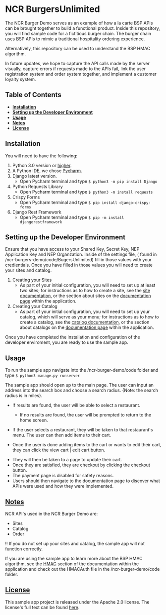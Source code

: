# NCR BurgersUnlimited
The NCR Burger Demo serves as an example of how a la carte BSP APIs can be brought together to build a functional product. Inside this repository, you will find sample code for a fictitious burger chain. The burger chain uses BSP APIs to mimic a traditional hospitality ordering experience.

Alternatively, this repository can be used to understand the BSP HMAC algorithm.

In future updates, we hope to capture the API calls made by the server visually, capture errors if requests made to the APIs fail, link the user registration system and order system together, and implement a customer loyalty system.


## Table of Contents
* __[Installation](#installation)__
* __[Setting up the Developer Environment](#setting-up-the-developer-environment)__
* __[Usage](#usage)__
* __[Notes](#notes)__
* __[License](#license)__

## Installation
You will need to have the following:
1. Python 3.0 version or [higher](https://www.python.org/downloads/).
2. A Python IDE, we chose [Pycharm](https://www.jetbrains.com/pycharm/download/#section=mac).
3. Django latest version.
   * Open Pycharm terminal and type ```$ python3 -m pip install Django```
4. Python Requests Library
   * Open Pycharm terminal and type ```$ python3 -m install requests```
5. Crispy Forms
   * Open Pycharm terminal and type ```$ pip install django-crispy-forms```
6. Django Rest Framework
   * Open Pycharm terminal and type ```$ pip -m install djangorestframework```
   
## Setting up the Developer Environment   
 
Ensure that you have access to your Shared Key, Secret Key, NEP Application Key and NEP Organzation. Inside of the settings file, ( found in /ncr-burgers-demo/code/BugersUnlimited) fill in those values with your credientials. Once you have filled in those values you will need to create your sites and catalog.
 
1. Creating your Sites
   * As part of your initial configuration, you will need to set up at least two sites; for instructions as to how to create a site, see the [site documentation](https://developer.ncr.com/portals/dev-portal/api-explorer/details/15/documentation?version=1.99&path=post_sites_import), or the section about sites on the [documentation page](https://burgersdemo.ncrcloud.com/burger/documentation#Sites_Quick_Start) within the application.
2. Creating your Catalog 
   * As part of your initial configuration, you will need to set up your catalog, which will serve as your menu; for instructions as to how to create a catalog, see the [catalog documentation](https://developer.ncr.com/portals/dev-portal/api-explorer/details/8/documentation?version=2.99), or the section about catalogs on the [documentation page](https://burgersdemo.ncrcloud.com/burger/documentation#Tutorial_Catalog) within the application.
   
Once you have completed the installation and configuration of the developer enviroment, you are ready to use the sample app.

## Usage
To run the sample app navigate into the /ncr-burger-demo/code folder and type ```$ python3 manage.py runserver ```

The sample app should open up to the main page. The user can input an address into the search box and choose a search radius. {Note: the search radius is in miles}. 

* If results are found, the user will be able to select a restaurant.
  - If no results are found, the user will be prompted to return to the home screen. 

* If the user selects a restaurant, they will be taken to that restaurant's menu. The user can then add items to their cart. 
- Once the user is done adding items to the cart or wants to edit their cart, they can click the view cart | edit cart button. 
* They will then be taken to a page to update their cart. 
* Once they are satisfied, they are checkout by clicking the checkout button. 
* The payment page is disabled for safety reasons.
* Users should then navigate to the documentation page to discover what APIs were used and how they were implemented.

## [Notes](#Notes)
 NCR API's used in the NCR Burger Demo are:<br/>
- Sites
- Catalog
- Order <br/>

!! If you do not set up your sites and catalog, the sample app will not function correctly.

If you are using the sample app to learn more about the BSP HMAC algorithm, see the [HMAC](https://burgersdemo.ncrcloud.com/burger/documentation#Authentication_HMAC) section of the documentation within the application and check out the HMACAuth file in the /ncr-burger-demo/code folder.

## [License](#License)
This sample app project is released under the Apache 2.0 license. The license's full text can be found [here](https://github.com/NCR-Corporation/sample-app-burgers/blob/main/LICENSE).
